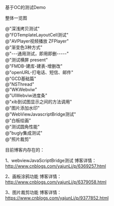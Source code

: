 基于OC的测试Demo

整体一览图

@"深浅拷贝测试"<br/>
@"FDTemplateLayoutCell测试"<br/>
@"AVPlayer视频播放 ZFPlayer"<br/>
@"渐变色3种方式"<br/>
@"---通用测试，即用即删-----"<br/>
@"测试横屏 present"<br/>
@"FMDB-建库-建表-增删改"<br/>
@"openURL-打电话、短信、邮件"<br/>
@"GCD基础篇"<br/>
@"NSThread"<br/>
@"WKWebviw"<br/>
@"UIWebviw进度条"<br/>
@"xib到试图显示之间的方法调用"<br/>
@"图片添加水印"<br/>
@"WebViewJavascriptBridge测试"<br/>
@"白板绘画"<br/>
@"测试圆角性能"<br/>
@"bugly集成测试"<br/>
@"照片裁剪"<br/>
 

目前博客内存在的：

1、webviewJavaScriptBridge测试
博客详情：http://www.cnblogs.com/yajunLi/p/6369257.html


2、画板涂鸦功能
博客详情：http://www.cnblogs.com/yajunLi/p/6379058.html


3、图片裁剪功能
博客详情：https://www.cnblogs.com/yajunLi/p/9377852.html
